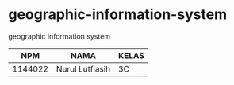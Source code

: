 # geographic-information-system
geographic information system

  NPM | NAMA | KELAS |
  ---- | ------- | ------- |
  1144022 | Nurul Lutfiasih | 3C |
